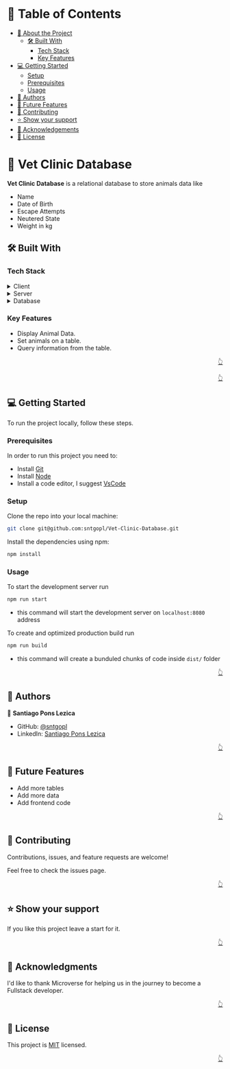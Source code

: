 
<a name="readme-top"></a>

<!-- TABLE OF CONTENTS -->

# 📗 Table of Contents

- [📖 About the Project](#about-project)
  - [🛠 Built With](#built-with)
    - [Tech Stack](#tech-stack)
    - [Key Features](#key-features)
- [💻 Getting Started](#getting-started)
  - [Setup](#setup)
  - [Prerequisites](#prerequisites)
  - [Usage](#usage)
- [👥 Authors](#authors)
- [🔭 Future Features](#future-features)
- [🤝 Contributing](#contributing)
- [⭐️ Show your support](#support)
- [🙏 Acknowledgements](#acknowledgements)
- [📝 License](#license)

<!-- PROJECT DESCRIPTION -->

# 📖 Vet Clinic Database <a name="about-project"></a>

**Vet Clinic Database** is a relational database to store animals data like

- Name
- Date of Birth
- Escape Attempts
- Neutered State
- Weight in kg
## 🛠 Built With <a name="built-with"></a>


### Tech Stack <a name="tech-stack"></a>

<details>
  <summary>Client</summary>
  <ul>
   <li>N/A</li>

  </ul>
</details>

<details>
  <summary>Server</summary>
  <ul>
    <li>N/A</li>

  </ul>
</details>

<details>
<summary>Database</summary>
  <ul>
    <li>PostgreSQL</li>
  </ul>
</details>

<!-- Features -->

### Key Features <a name="key-features"></a>

- Display Animal Data.
- Set animals on a table.
- Query information from the table.


<p align="right"><a href="#readme-top">👆</a></p>

<!-- LIVE DEMO -->

<p align="right"><a href="#readme-top">👆</a></p>

<!-- Getting Started -->

## 💻 Getting Started <a name="getting-started"></a>

To run the project locally, follow these steps.

### Prerequisites

In order to run this project you need to:

- Install [Git](https://git-scm.com/)
- Install [Node](https://nodejs.org/en/)
- Install a code editor, I suggest [VsCode](https://code.visualstudio.com/)

### Setup

Clone the repo into your local machine:

```bash
git clone git@github.com:sntgopl/Vet-Clinic-Database.git
```

Install the dependencies using npm:
```bash
npm install
```

### Usage

To start the development server run
```bash
npm run start
```
- this command will start the development server on `localhost:8080` address

To create and optimized production build run
```bash
npm run build
```
- this command will create a bunduled chunks of code inside `dist/` folder


<p align="right"><a href="#readme-top">👆</a></p>

<!-- AUTHORS -->

## 👥 Authors <a name="authors"></a>

👤 **Santiago Pons Lezica**

- GitHub: [@sntgopl](https://github.com/sntgopl)
- LinkedIn: [Santiago Pons Lezica](https://www.linkedin.com/in/spons-lezica7/?originalSubdomain=ar)


<p align="right"><a href="#readme-top">👆</a></p>

<!-- FUTURE FEATURES -->

## 🔭 Future Features <a name="future-features"></a>

- Add more tables
- Add more data
- Add frontend code

<p align="right"><a href="#readme-top">👆</a></p>

<!-- Contributing -->

## 🤝 Contributing <a name="contributing"></a>

Contributions, issues, and feature requests are welcome!

Feel free to check the issues page.

<p align="right"><a href="#readme-top">👆</a></p>

<!-- Show your support -->

## ⭐️ Show your support <a name="support"></a>

If you like this project leave a start for it.

<p align="right"><a href="#readme-top">👆</a></p>

<!-- ACKNOWLEDGEMENTS -->

## 🙏 Acknowledgments <a name="acknowledgements"></a>

I'd like to thank Microverse for helping us in the journey to become a Fullstack developer.

<p align="right"><a href="#readme-top">👆</a></p>

<!-- LICENSE -->

## 📝 License <a name="license"></a>

This project is [MIT](./LICENSE) licensed.

<p align="right"><a href="#readme-top">👆</a></p>